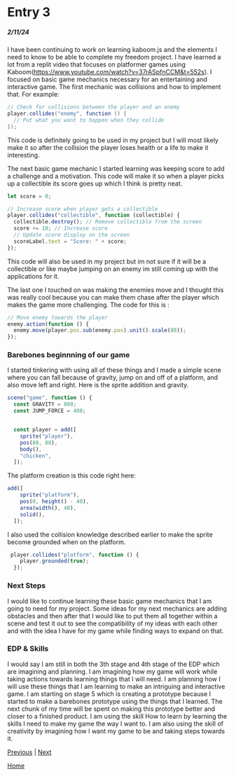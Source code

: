 # Entry 3
##### 2/11/24

I have been continuing to work on learning kaboom.js and the elements I need to know to be able to complete my freedom project. I have learned a lot from a replit video that focuses on platformer games using Kaboom(https://www.youtube.com/watch?v=37rASpfnCCM&t=552s). I focused on basic game mechanics necessary for an entertaining and interactive game. The first mechanic was collisions and how to implement that. For example:

```java
// Check for collisions between the player and an enemy
player.collides("enemy", function () {
  // Put what you want to happen when they collide
});

```
This code is definitely going to be used in my project but I will most likely make it so after the collision the player loses health or a life to make it interesting.

The next basic game mechanic I started learning was keeping score to add a challenge and a motivation. This code will make it so when a player picks up a collectible its score goes up which I think is pretty neat. 
```js
let score = 0;

// Increase score when player gets a collectible
player.collides("collectible", function (collectible) {
  collectible.destroy(); // Remove collectible from the screen
  score += 10; // Increase score
  // Update score display on the screen
  scoreLabel.text = "Score: " + score;
});
```
This code will also be used in my project but im not sure if it will be a collectible or like maybe jumping on an enemy im still coming up with the applications for it.

The last one I touched on was making the enemies move and I thought this was really cool because you can make them chase after the player which makes the game more challenging. The code for this is :
```js
// Move enemy towards the player
enemy.action(function () {
  enemy.move(player.pos.sub(enemy.pos).unit().scale(80));
});
```

### Barebones beginnning of our game

I started tinkering with using all of these things and I made a simple scene where you can fall because of gravity, jump on and off of a platform, and also move left and right. Here is the sprite addition and gravity.
```js
scene("game", function () {
  const GRAVITY = 800;
  const JUMP_FORCE = 400;


  const player = add([
    sprite("player"),
    pos(80, 80),
    body(),
    "chicken",
  ]);
```
The platform creation is this code right here:
```js
add([
    sprite("platform"),
    pos(0, height() - 40),
    area(width(), 40),
    solid(),
  ]);
```
I also used the collision knowledge described earlier to make the sprite become grounded when on the platform.
```js
 player.collides("platform", function () {
    player.grounded(true);
  });
```

### Next Steps
I would like to continue learning these basic game mechanics that I am going to need for my project. Some ideas for my next mechanics are adding obstacles and then after that I would like to put them all together within a scene and test it out to see the compatibility of my ideas with each other and with the idea I have for my game while finding ways to expand on that.

### EDP & Skills
I would say I am still in both the 3th stage and 4th stage of the EDP which are imagining and planning. I am imagining how my game will work while taking actions towards learning things that I will need. I am planning how I will use these things that I am learning to make an intriguing and interactive game. I am starting on stage 5 which is creating a prototype because I started to make a barebones prototype using the things that I learned. The next chunk of my time will be spent on making this prototype better and closer to a finished product. I am using the skill How to learn by learning the skills I need to make my game the way I want to. I am also using the skill of creativity by imagining how I want my game to be and taking steps towards it.

[Previous](entry02.md) | [Next](entry04.md)

[Home](../README.md)
